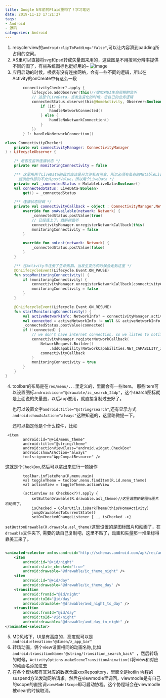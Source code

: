 ```yaml
---
title: Google N年前的Plaid重构了！学习笔记
date: 2019-11-13 17:21:27
tags: 
- Android
- 源码
categories: Android
---
```


1. recyclerview的`android:clipToPadding="false"`,可以让内容滑到padding所占用的空间。
2. AS里可以直接将svg和psd转成矢量图来用的，这些图是不用按照分辨率提供不同的图了，有些系统图标也挺好用的~
![image](https://upload-images.jianshu.io/upload_images/2524531-e5129e1a39d9bf47?imageMogr2/auto-orient/strip%7CimageView2/2/w/1240)
3. 应用启动的时候，根据有没有连接网络，会有一些不同的逻辑，所以在Activity的onCreate中有这么一段
```kotlin
        connectivityChecker?.apply {
            lifecycle.addObserver(this)//增加对UI生命周期的监听
            // 这是个LiveData，当发生变化的时候，走自己的业务逻辑
            connectedStatus.observe(this@HomeActivity, Observer<Boolean> {
                if (it) {
                    handleNetworkConnected()
                } else {
                    handleNoNetworkConnection()
                }
            })
        } ?: handleNoNetworkConnection()
```
```kotlin 
class ConnectivityChecker(
    private val connectivityManager: ConnectivityManager
) : LifecycleObserver {

    /* 是否在监听连接状态 */
    private var monitoringConnectivity = false

    /** 这里用两个LiveData的目的应该是只允许私有可变，所以必须有私有的MutableLiveData
      提供给外部的不允许postValue，所以用个LiveData */
    private val _connectedStatus = MutableLiveData<Boolean>()
    val connectedStatus: LiveData<Boolean>
        get() = _connectedStatus

    /** 连接状态回调 */
    private val connectivityCallback = object : ConnectivityManager.NetworkCallback() {
        override fun onAvailable(network: Network) {
            _connectedStatus.postValue(true)
            // 已经连上了，就断掉监听
            connectivityManager.unregisterNetworkCallback(this)
            monitoringConnectivity = false
        }

        override fun onLost(network: Network) {
            _connectedStatus.postValue(false)
        }
    }

    /** 在Activity中注册了生命周期，当发生变化的时候会走到这里 */
    @OnLifecycleEvent(Lifecycle.Event.ON_PAUSE)
    fun stopMonitoringConnectivity() {
        if (monitoringConnectivity) {
            connectivityManager.unregisterNetworkCallback(connectivityCallback)
            monitoringConnectivity = false
        }
    }

    @OnLifecycleEvent(Lifecycle.Event.ON_RESUME)
    fun startMonitoringConnectivity() {
        val activeNetworkInfo: NetworkInfo? = connectivityManager.activeNetworkInfo
        val connected = activeNetworkInfo != null && activeNetworkInfo.isConnected
        _connectedStatus.postValue(connected)
        if (!connected) {
            // we don't have internet connection, so we listen to notifications in connection status
            connectivityManager.registerNetworkCallback(
                NetworkRequest.Builder()
                    .addCapability(NetworkCapabilities.NET_CAPABILITY_INTERNET).build(),
                connectivityCallback
            )
            monitoringConnectivity = true
        }
    }
}
```
4. toolbar的布局是在`res/menu/...`里定义的，里面会有一些item。
那些item可以设置图标`android:icon="@drawable/ic_search_24dp"`，这个search图标就是上面说的矢量图，以后app要用，就直接复制过去好了。

    也可以设置文字`android:title="@string/search"`,还有显示方式`android:showAsAction="always"`这种知道的，这里略微提一下。
    
    还可以指定他是个什么控件，比如
```
 <item
        android:id="@+id/menu_theme"
        android:title="@string/theme"
        android:actionViewClass="android.widget.CheckBox"
        android:showAsAction="always"
        tools:ignore="AppCompatResource" />
```
这就是个`CheckBox`,然后可以拿出来进行一顿操作
```
        toolbar.inflateMenu(R.menu.main)
        val toggleTheme = toolbar.menu.findItem(R.id.menu_theme)
        val actionView = toggleTheme.actionView

        (actionView as CheckBox?)?.apply {
            setButtonDrawable(R.drawable.asl_theme)//这里设置的是图标图片和动画了，
            isChecked = ColorUtils.isDarkTheme(this@HomeActivity)
            jumpDrawablesToCurrentState()
            setOnCheckedChangeListener { _, isChecked ->}
```
`setButtonDrawable(R.drawable.asl_theme)`这里设置的是图标图片和动画了，在`drawable`文件夹下,
需要的话自己复制吧，这里不贴了，动画和矢量那一堆坐标得靠美工来了。
```xml

<animated-selector xmlns:android="http://schemas.android.com/apk/res/android">
    <item
        android:id="@+id/night"
        android:state_checked="true"
        android:drawable="@drawable/ic_theme_night" />
    <item
        android:id="@+id/day"
        android:drawable="@drawable/ic_theme_day" />
    <transition
        android:fromId="@id/night"
        android:toId="@id/day"
        android:drawable="@drawable/avd_night_to_day" />
    <transition
        android:fromId="@id/day"
        android:toId="@id/night"
        android:drawable="@drawable/avd_day_to_night" />
</animated-selector>
```

5. MD风格下，UI是有高度的，高度就可以是` android:elevation="@dimen/z_app_bar"`
6. 转场动画，俩个view设置相同的动画名称,比如`android:transitionName="@string/transition_search_back" `，然后转场的时候，`ActivityOptions.makeSceneTransitionAnimation()`将view和对应的动画名添加进去
7. 在各个模块都有其对应的数据仓库xxxRepository，里面全是kotlin 协程的suspend方法发动网络请求。然后在viewmodle里调回，viewmodle是有自己的scope的直接调`viewModelScope`即可启动协程。这个协程域会在viewmodle被clear的时候取消。
